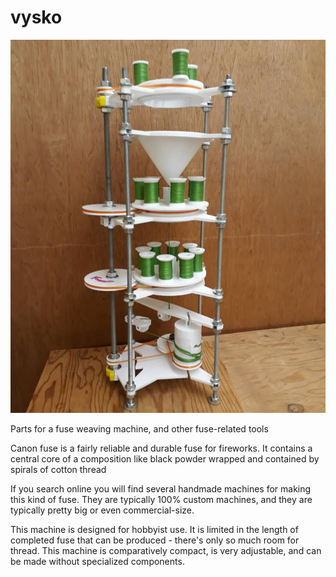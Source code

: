 # vysko

![Version 1](https://github.com/jesseparker/vysko/blob/master/IMG_20200929_203048_599.jpg?raw=true)

Parts for a fuse weaving machine, and other fuse-related tools

Canon fuse is a fairly reliable and durable fuse for fireworks.  It contains a central core of a composition like black powder wrapped and contained by spirals of cotton thread

If you search online you will find several handmade machines for making this kind of fuse.  They are typically 100% custom machines, and they are typically pretty big or even commercial-size.

This machine is designed for hobbyist use.  It is limited in the length of completed fuse that can be produced - there's only so much room for thread.  This machine is comparatively compact, is very adjustable, and can be made without specialized components.


